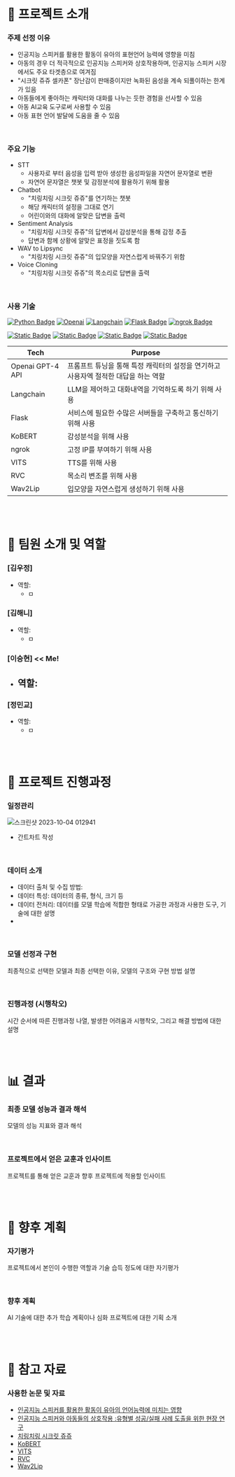 <!-- 어떤 연구분야에서 어떻게 성과를 냈는지, 내 역량의 범위는 어떻게 되는지에 집중하여 간략하게 작성하는 것이 중요합니다. -->
<!-- 회사는 여러분들이 회사에서 진행 중인 또는 진행할 프로젝트에 기여를 할 수 있는 역량을 가진 사람인가를 궁금해합니다. 
     때문에 여러분들의 연구나 프로젝트를 상위 레벨에서 쉽게 설명하고 어떤 역량을 키웠으며 내가 가진 역량으로 어떤 산업과 프로젝트에 적용할 수 있는지를 구체적으로 보여주는 것이 중요합니다. -->
<!-- AI기술에 대한 경험기술서 (직접 활용해 본 AI기술들에 대한 구축 경험과 시행착오가 담긴 기술서)
     예시)
          어떠한 목표를 달성하기 위하여, AI 기술 중 Voice Conversion을 활용 하기로 하였음
          이 과정에서 어떠한 모델을 선정 하였고 Raw데이터를 이러한 방식으로 준비하여 파인튜닝을 하였음. 
          그 과정에서 이러한 시행착오를 겪었음. 결과 모델들 중 이러한 기준으로 최종 모델을 선정 함. -->



# 📢 프로젝트 소개
### 주제 선정 이유
- 인공지능 스피커를 활용한 활동이 유아의 표현언어 능력에 영향을 미침
- 아동의 경우 더 적극적으로 인공지능 스피커와 상호작용하며, 인공지능 스피커 시장에서도 주요 타겟층으로 여겨짐
- "시크릿 쥬쥬 셀카폰" 장난감이 판매중이지만 녹화된 음성을 계속 되풀이하는 한계가 있음
- 아동들에게 좋아하는 캐릭터와 대화를 나누는 듯한 경험을 선사할 수 있음
- 아동 AI교육 도구로써 사용할 수 있음
- 아동 표현 언어 발달에 도움을 줄 수 있음

<br>

### 주요 기능
- STT
     - 사용자로 부터 음성을 입력 받아 생성한 음성파일을 자연어 문자열로 변환
     - 자연어 문자열은 챗봇 및 감정분석에 활용하기 위해 활용
- Chatbot
     - "치링치링 시크릿 쥬쥬"를 연기하는 챗봇
     - 해당 캐릭터의 설정을 그대로 연기
     - 어린이와의 대화에 알맞은 답변을 출력
- Sentiment Analysis
     - "치링치링 시크릿 쥬쥬"의 답변에서 감성분석을 통해 감정 추출
     - 답변과 함께 상황에 알맞은 표정을 짓도록 함
- WAV to Lipsync
     - "치링치링 시크릿 쥬쥬"의 입모양을 자연스럽게 바꿔주기 위함
- Voice Cloning
     - "치링치링 시크릿 쥬쥬"의 목소리로 답변을 출력

<br>

### 사용 기술
[![Python Badge](https://img.shields.io/badge/Python-3776AB?logo=python&logoColor=fff&style=for-the-badge)](https://www.python.org/)
[![Openai](https://img.shields.io/badge/openai_gpt4-412991?style=for-the-badge&logo=openai&logoColor=white)](https://openai.com/)
[![Langchain](https://img.shields.io/badge/%F0%9F%A6%9C%F0%9F%94%97langchain-fff?style=for-the-badge)](https://www.langchain.com/)
[![Flask Badge](https://img.shields.io/badge/Flask-000?logo=flask&logoColor=fff&style=for-the-badge)](https://flask.palletsprojects.com/en/3.0.x/)
[![ngrok Badge](https://img.shields.io/badge/ngrok-1F1E37?logo=ngrok&logoColor=fff&style=for-the-badge)](https://ngrok.com/)

[![Static Badge](https://img.shields.io/badge/KoBERT-gray?style=for-the-badge)](https://sktelecom.github.io/project/kobert/)
[![Static Badge](https://img.shields.io/badge/VITS-gray?style=for-the-badge)](https://github.com/jaywalnut310/vits)
[![Static Badge](https://img.shields.io/badge/RVC-gray?style=for-the-badge)](https://github.com/RVC-Project/Retrieval-based-Voice-Conversion-WebUI)
[![Static Badge](https://img.shields.io/badge/Wav2Lip-gray?style=for-the-badge)](https://github.com/Rudrabha/Wav2Lip)

| Tech | Purpose |
| --- | --- |
| Openai GPT-4 API | 프롬프트 튜닝을 통해 특정 캐릭터의 설정을 연기하고 사용자엑 절적한 대답을 하는 역할 |
| Langchain | LLM을 제어하고 대화내역을 기억하도록 하기 위해 사용 |
| Flask | 서비스에 필요한 수많은 서버들을 구축하고 통신하기 위해 사용 |
| KoBERT | 감성분석을 위해 사용 |
| ngrok | 고정 IP를 부여하기 위해 사용 |
| VITS | TTS를 위해 사용 |
| RVC | 목소리 변조를 위해 사용 |
| Wav2Lip | 입모양을 자연스럽게 생성하기 위해 사용 |


<br><br>
# 👥 팀원 소개 및 역할
### [김우정]
- 역할: 
  - ㅁ

### [김해니]
- 역할:
  - ㅁ

### [이승현] << Me!
- 역할:
  - 

### [정민교]
- 역할: 
  - ㅁ


<br><br>
# 📅 프로젝트 진행과정
### 일정관리
![스크린샷 2023-10-04 012941](https://github.com/Blessian/JUJUbot/assets/74029539/a5eb57c5-f624-4a43-a417-2f31546b0b6b)
- 간트차트 작성
 
<br>

### 데이터 소개
- 데이터 출처 및 수집 방법: 
- 데이터 특성: 데이터의 종류, 형식, 크기 등
- 데이터 전처리: 데이터를 모델 학습에 적합한 형태로 가공한 과정과 사용한 도구, 기술에 대한 설명
- 

<br>

### 모델 선정과 구현
최종적으로 선택한 모델과 최종 선택한 이유, 모델의 구조와 구현 방법 설명

<br>

### 진행과정 (시행착오)
시간 순서에 따른 진행과정 나열, 발생한 어려움과 시행착오, 그리고 해결 방법에 대한 설명


<br><br>
# 📊  결과
### 최종 모델 성능과 결과 해석
모델의 성능 지표와 결과 해석

<br>

### 프로젝트에서 얻은 교훈과 인사이트
프로젝트를 통해 얻은 교훈과 향후 프로젝트에 적용할 인사이트


<br><br>
# 📝 향후 계획
### 자기평가
프로젝트에서 본인이 수행한 역할과 기술 습득 정도에 대한 자기평가

<br>

### 향후 계획
AI 기술에 대한 추가 학습 계획이나 심화 프로젝트에 대한 기획 소개


<br><br>
# 🔗 참고 자료
### 사용한 논문 및 자료
- [인공지능 스피커를 활용한 활동이 유아의 언어능력에 미치는 영향](https://www.kci.go.kr/kciportal/ci/sereArticleSearch/ciSereArtiView.kci?sereArticleSearchBean.artiId=ART002770401)
- [인공지능 스피커와 아동들의 상호작용 :유형별 성공/실패 사례 도출을 위한 현장 연구](https://www.kci.go.kr/kciportal/ci/sereArticleSearch/ciSereArtiView.kci?sereArticleSearchBean.artiId=ART002611329)
- [치링치링 시크릿 쥬쥬](https://www.youtube.com/@SecretJouju)
- [KoBERT](https://sktelecom.github.io/project/kobert/)
- [VITS](https://github.com/jaywalnut310/vits)
- [RVC](https://github.com/RVC-Project/Retrieval-based-Voice-Conversion-WebUI)
- [Wav2Lip](https://github.com/Rudrabha/Wav2Lip)


<!-- 
# JUJUbot  
  
어린이 대화 친구 AI 프로젝트  
사용자 보이스 대화를 입력 받아 캐릭터가 대답하는 영상을 송출한다.  
  
## Branch   
   
### 1 jouju_main (서버 0)
      - 사용 모델  : NgRock, Flask 서버, GPT4(랭체인)
      - 서비스 기능 : 시크릿 주주와 음성 통화 및 영상 통화
  
### 2 gpt+bert (서버 1) : 텍스트를 인풋으로 받아 감정 분류 결과를 메인 서버에 전달한다.
      - 사용 모델  : koBERT ( GPT4 -> 메인 서버로 이동 )

### 3 tts_server (서버 2) : 텍스트를 인풋으로 받아 캐릭터의 음성을 메인 서버에 전달한다.
      - 사용 모델 : VITS (text -> Speech), RVC (데이터 가공 및 수집)
 
### 4 wj (서버 3) : 보이스(wav)와 감정(str)을 인풋으로 받아 캐릭터 영상을 메인 서버에 전달한다.  
      - 사용 모델  : Wav2Lip ( 보이스.wav + 캐릭터.mp4  => 입 합성 영상 ) 
      - 환경 : python3.7 CUDA 11.0
        환경 세팅 관련 노션 페이지
        https://brash-visitor-06b.notion.site/Wav2Lip-4dfa9b0d059144a789445dc0ceeac027?pvs=4
        Flask에 올리기 위한 세팅 관련 노션 페이지
        https://brash-visitor-06b.notion.site/Web-6a2df60d72bb499a9eead452fcc00472?pvs=4
      - 모델 : Wav2Lip + GAN,  s3fd-619a316812.pth(face_detection)
-->
